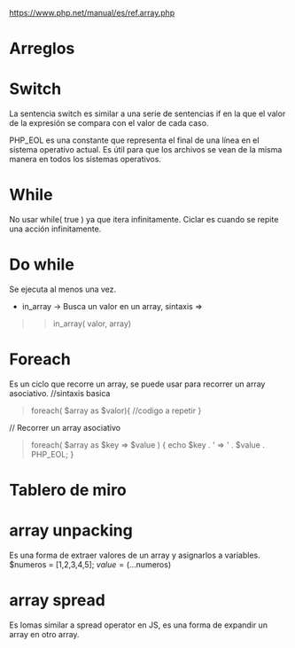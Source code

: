 https://www.php.net/manual/es/ref.array.php

# Arreglos



# Switch
La sentencia switch es similar a una serie de sentencias if en la que el valor de la expresión se compara con el valor de cada caso.

PHP_EOL es una constante que representa el final de una línea en el sistema operativo actual. Es útil para que los archivos se vean de la misma manera en todos los sistemas operativos.

# While
No usar while( true ) ya que itera infinitamente.
Ciclar es cuando se repite una acción infinitamente.

# Do while
Se ejecuta al menos una vez.

- in_array -> Busca un valor en un array, sintaxis => 
>> in_array( valor, array)

# Foreach
Es un ciclo que recorre un array, se puede usar para recorrer un array asociativo.
//sintaxis basica
>foreach( $array as $valor){
>    //codigo a repetir
>}

// Recorrer un array asociativo
>foreach( $array as $key => $value ) {
>    echo $key . ' => ' . $value . PHP_EOL;
>}

# Tablero de miro 

# array unpacking
Es una forma de extraer valores de un array y asignarlos a variables.
$numeros = [1,2,3,4,5];
$value = (...$numeros)

# array spread

Es lomas similar a spread operator en JS, es una forma de expandir un array en otro array.